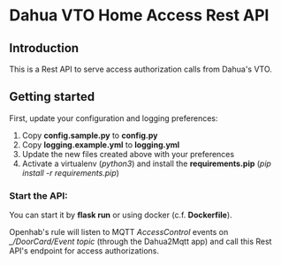 # Dahua VTO Home Access Rest API

## Introduction

This is a Rest API to serve access authorization calls from Dahua's VTO.

## Getting started

First, update your configuration and logging preferences:

1) Copy **config.sample.py** to **config.py**
2) Copy **logging.example.yml** to **logging.yml**
3) Update the new files created above with your preferences
4) Activate a virtualenv (*python3*) and install the **requirements.pip** (*pip install -r requirements.pip*)

### Start the API:

You can start it by **flask run** or using docker (c.f. **Dockerfile**).

Openhab's rule will listen to MQTT *AccessControl* events on *_/DoorCard/Event topic* (through the Dahua2Mqtt app) and call this Rest API's endpoint for access authorizations.
